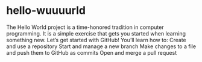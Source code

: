 # hello-wuuuurld
The Hello World project is a time-honored tradition in computer programming. It is a simple exercise that gets you started when learning something new. Let’s get started with GitHub!  You’ll learn how to:  Create and use a repository Start and manage a new branch Make changes to a file and push them to GitHub as commits Open and merge a pull request
